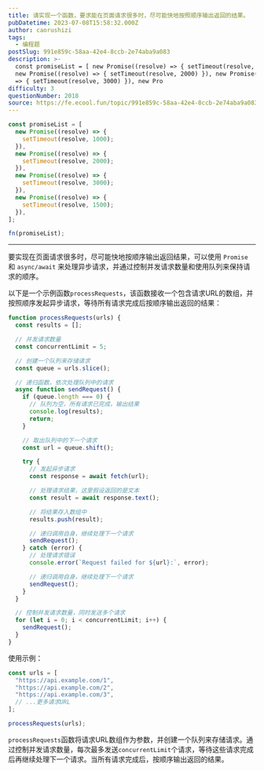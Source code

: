 ```yaml
---
title: 请实现一个函数，要求能在页面请求很多时，尽可能快地按照顺序输出返回的结果。
pubDatetime: 2023-07-08T15:58:32.000Z
author: caorushizi
tags:
  - 编程题
postSlug: 991e859c-58aa-42e4-8ccb-2e74aba9a083
description: >-
  const promiseList = [ new Promise((resolve) => { setTimeout(resolve, 1000) }),
  new Promise((resolve) => { setTimeout(resolve, 2000) }), new Promise((resolve)
  => { setTimeout(resolve, 3000) }), new Pro
difficulty: 3
questionNumber: 2018
source: https://fe.ecool.fun/topic/991e859c-58aa-42e4-8ccb-2e74aba9a083
---
```


```js
const promiseList = [
  new Promise((resolve) => {
    setTimeout(resolve, 1000);
  }),
  new Promise((resolve) => {
    setTimeout(resolve, 2000);
  }),
  new Promise((resolve) => {
    setTimeout(resolve, 3000);
  }),
  new Promise((resolve) => {
    setTimeout(resolve, 1500);
  }),
];

fn(promiseList);
```

---

要实现在页面请求很多时，尽可能快地按顺序输出返回结果，可以使用 `Promise` 和 `async/await` 来处理异步请求，并通过控制并发请求数量和使用队列来保持请求的顺序。

以下是一个示例函数`processRequests`，该函数接收一个包含请求URL的数组，并按照顺序发起异步请求，等待所有请求完成后按顺序输出返回的结果：

```javascript
function processRequests(urls) {
  const results = [];

  // 并发请求数量
  const concurrentLimit = 5;

  // 创建一个队列来存储请求
  const queue = urls.slice();

  // 递归函数，依次处理队列中的请求
  async function sendRequest() {
    if (queue.length === 0) {
      // 队列为空，所有请求已完成，输出结果
      console.log(results);
      return;
    }

    // 取出队列中的下一个请求
    const url = queue.shift();

    try {
      // 发起异步请求
      const response = await fetch(url);

      // 处理请求结果，这里假设返回的是文本
      const result = await response.text();

      // 将结果存入数组中
      results.push(result);

      // 递归调用自身，继续处理下一个请求
      sendRequest();
    } catch (error) {
      // 处理请求错误
      console.error(`Request failed for ${url}:`, error);

      // 递归调用自身，继续处理下一个请求
      sendRequest();
    }
  }

  // 控制并发请求数量，同时发送多个请求
  for (let i = 0; i < concurrentLimit; i++) {
    sendRequest();
  }
}
```

使用示例：

```javascript
const urls = [
  "https://api.example.com/1",
  "https://api.example.com/2",
  "https://api.example.com/3",
  // ...更多请求URL
];

processRequests(urls);
```

`processRequests`函数将请求URL数组作为参数，并创建一个队列来存储请求。通过控制并发请求数量，每次最多发送`concurrentLimit`个请求，等待这些请求完成后再继续处理下一个请求。当所有请求完成后，按顺序输出返回的结果。
